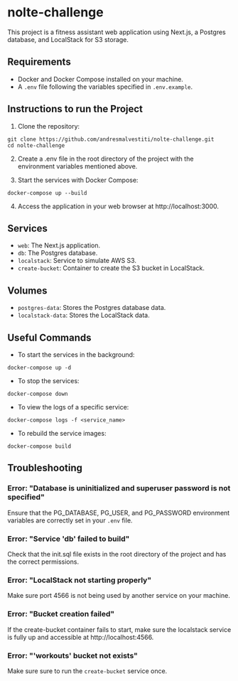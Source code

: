 # nolte-challenge

This project is a fitness assistant web application using Next.js, a Postgres database, and LocalStack for S3 storage.

## Requirements

- Docker and Docker Compose installed on your machine.
- A `.env` file following the variables specified in `.env.example`.

## Instructions to run the Project

1. Clone the repository:
```
git clone https://github.com/andresmalvestiti/nolte-challenge.git
cd nolte-challenge
```

2. Create a .env file in the root directory of the project with the environment variables mentioned above.

3. Start the services with Docker Compose:
```
docker-compose up --build
```
4. Access the application in your web browser at http://localhost:3000.

## Services
- `web`: The Next.js application.
- `db`: The Postgres database.
- `localstack`: Service to simulate AWS S3.
- `create-bucket`: Container to create the S3 bucket in LocalStack.

## Volumes
- `postgres-data`: Stores the Postgres database data.
- `localstack-data`: Stores the LocalStack data.

## Useful Commands
- To start the services in the background:
```
docker-compose up -d
```

- To stop the services:
```
docker-compose down
```

- To view the logs of a specific service:
```
docker-compose logs -f <service_name>
```

- To rebuild the service images:
```
docker-compose build
```

## Troubleshooting
### Error: "Database is uninitialized and superuser password is not specified"
Ensure that the PG_DATABASE, PG_USER, and PG_PASSWORD environment variables are correctly set in your `.env` file.

### Error: "Service 'db' failed to build"
Check that the init.sql file exists in the root directory of the project and has the correct permissions.

### Error: "LocalStack not starting properly"
Make sure port 4566 is not being used by another service on your machine. 

### Error: "Bucket creation failed"
If the create-bucket container fails to start, make sure the localstack service is fully up and accessible at http://localhost:4566.

### Error: "'workouts' bucket not exists"
Make sure sure to run the `create-bucket` service once. 